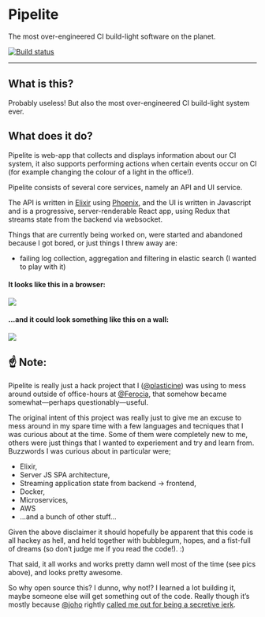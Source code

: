 # Pipelite
The most over-engineered CI build-light software on the planet.

[![Build status](https://badge.buildkite.com/da22a33757c42fc1ff5c50cc1e53b5da64ff314ecf83897df9.svg?branch=master)](https://buildkite.com/ferocia/pipelite)

***

## What is this?

Probably useless! But also the most over-engineered CI build-light system ever.

## What does it do?

Pipelite is web-app that collects and displays information about our CI system, it also supports performing actions when certain events occur on CI (for example changing the colour of a light in the office!).

Pipelite consists of several core services, namely an API and UI service.

The API is written in [Elixir](http://elixir-lang.org/) using [Phoenix](http://www.phoenixframework.org/), and the UI is written in Javascript and is a progressive, server-renderable React app, using Redux that streams state from the backend via websocket.

Things that are currently being worked on, were started and abandoned because I got bored, or just things I threw away are:

- failing log collection, aggregation and filtering in elastic search (I wanted to play with it)

#### It looks like this in a browser:

![](/../master/doc/browser.png?raw=true)

#### ...and it could look something like this on a wall:

![](/../master/doc/wall.jpg?raw=true)

## :point_up: Note:

Pipelite is really just a hack project that I ([@plasticine](https://github.com/plasticine)) was using to mess around outside of office-hours at [@Ferocia](https://github.com/Ferocia), that somehow became somewhat—perhaps questionably—useful.

The original intent of this project was really just to give me an excuse to mess around in my spare time with a few languages and tecniques that I was curious about at the time. Some of them were completely new to me, others were just things that I wanted to experiement and try and learn from. Buzzwords I was curious about in particular were;
- Elixir,
- Server JS SPA architecture,
- Streaming application state from backend -> frontend,
- Docker,
- Microservices,
- AWS
- ...and a bunch of other stuff...

Given the above disclaimer it should hopefully be apparent that this code is all hackey as hell, and held together with bubblegum, hopes, and a fist-full of dreams (so don’t judge me if you read the code!). :)

That said, it all works and works pretty damn well most of the time (see pics above), and looks pretty awesome.

So why open source this? I dunno, why not!? I learned a lot building it, maybe someone else will get something out of the code. Really though it’s mostly because [@joho](https://github.com/joho) rightly [called me out for being a secretive jerk](https://twitter.com/johnbarton/status/743736597074456576).
